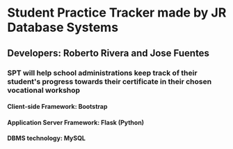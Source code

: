 # Student Practice Tracker made by JR Database Systems

## Developers: Roberto Rivera and Jose Fuentes

### SPT will help school administrations keep track of their student's progress towards their certificate in their chosen vocational workshop

#### Client-side Framework: Bootstrap
#### Application Server Framework: Flask (Python)
#### DBMS technology: MySQL
